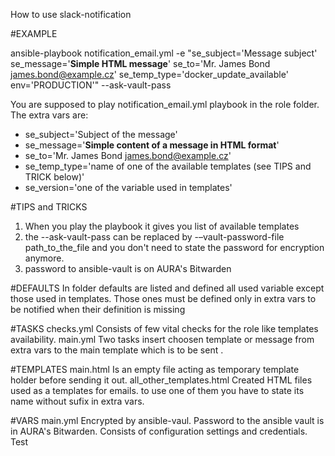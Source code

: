 How to use slack-notification

#EXAMPLE

  ansible-playbook notification_email.yml -e "se_subject='Message subject' se_message='<b>Simple HTML message</b>' se_to='Mr. James Bond <james.bond@example.cz>' se_temp_type='docker_update_available' env='PRODUCTION'" --ask-vault-pass

You are supposed to play notification_email.yml playbook in the role folder. The extra vars are:
  - se_subject='Subject of the message'
  - se_message='<b>Simple content of a message in HTML format</b>'
  - se_to='Mr. James Bond <james.bond@example.cz>'
  - se_temp_type='name of one of the available templates (see TIPS and TRICK below)'
  - se_version='one of the variable used in templates'

#TIPS and TRICKS
  1) When you play the playbook it gives you list of available templates
  2) the --ask-vault-pass can be replaced by -–vault-password-file path_to_the_file and you don't need to state the password for encryption anymore.
  3) password to ansible-vault is on AURA's Bitwarden  

#DEFAULTS
In folder defaults are listed and defined all used variable except those used in templates. Those ones must be defined only in extra vars to be notified when their definition is missing

#TASKS
  checks.yml
    Consists of few vital checks for the role like templates availability.
  main.yml
    Two tasks insert choosen template or message from extra vars to the main template which is to be sent  .

#TEMPLATES
  main.html
    Is an empty file acting as temporary template holder before sending it out.
  all_other_templates.html
    Created HTML files used as a templates for emails. to use one of them you have to state its name without sufix in extra vars.

#VARS
  main.yml
    Encrypted by ansible-vaul. Password to the ansible vault is in AURA's Bitwarden.
    Consists of configuration settings and credentials. Test
